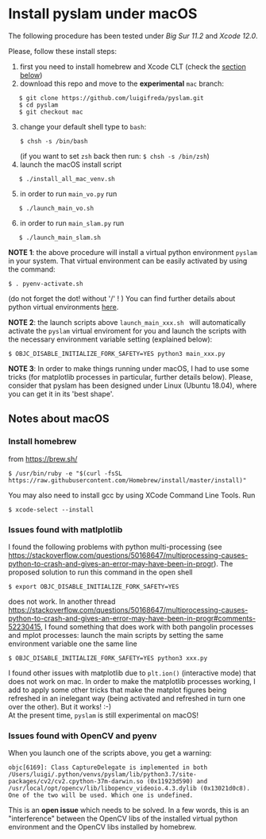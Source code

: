 
# Install pyslam under macOS 

The following procedure has been tested under *Big Sur 11.2* and *Xcode 12.0*.

Please, follow these install steps: 

1. first you need to install homebrew and Xcode CLT (check the [section below](#notes-about-macos))
2. download this repo and move to the **experimental** `mac` branch: 
```
   $ git clone https://github.com/luigifreda/pyslam.git 
   $ cd pyslam 
   $ git checkout mac 
```
3. change your default shell type to `bash`: 
   ```
   $ chsh -s /bin/bash 
   ```
   (if you want to set `zsh` back then run: `$ chsh -s /bin/zsh`)
4. launch the macOS install script
```
   $ ./install_all_mac_venv.sh
```
5. in order to run `main_vo.py` run 
```
   $ ./launch_main_vo.sh 
```
6. in order to run `main_slam.py` run 
```
   $ ./launch_main_slam.sh 
```

**NOTE 1**: the above procedure will install a virtual python environment `pyslam` in your system. That virtual environment can be easily activated by using the command: 
```
$ . pyenv-activate.sh 
```
(do not forget the dot! without '/' ! )
You can find further details about python virtual environments [here](./PYTHON-VIRTUAL-ENVS.md).

**NOTE 2**: the launch scripts above `launch_main_xxx.sh ` will automatically activate the `pyslam` virtual enviroment for you and launch the scripts with the necessary environment variable setting (explained below):
```
$ OBJC_DISABLE_INITIALIZE_FORK_SAFETY=YES python3 main_xxx.py
```

 **NOTE 3**: In order to make things running under macOS, I had to use some tricks (for matplotlib processes in particular, further details below). Please, consider that pyslam has been designed under Linux (Ubuntu 18.04), where you can get it in its 'best shape'. 

## Notes about macOS 

### Install homebrew

from https://brew.sh/
```
$ /usr/bin/ruby -e "$(curl -fsSL https://raw.githubusercontent.com/Homebrew/install/master/install)"
```

You may also need to install gcc by using XCode Command Line Tools. Run 
```
$ xcode-select --install
```


### Issues found with matlplotlib 

I found the following problems with python multi-processing (see https://stackoverflow.com/questions/50168647/multiprocessing-causes-python-to-crash-and-gives-an-error-may-have-been-in-progr). The proposed solution to run this command in the open shell 
```
$ export OBJC_DISABLE_INITIALIZE_FORK_SAFETY=YES  
```
does not work. In another thread https://stackoverflow.com/questions/50168647/multiprocessing-causes-python-to-crash-and-gives-an-error-may-have-been-in-progr#comments-52230415, I found something that does work with both pangolin processes and mplot processes: launch the main scripts by setting the same environment variable one the same line 
```
$ OBJC_DISABLE_INITIALIZE_FORK_SAFETY=YES python3 xxx.py
```

I found other issues with matplotlib due to `plt.ion()` (interactive mode) that does not work on mac. In order to make the matplotlib processes working, I add to apply some other tricks that make the matplot figures being refreshed in an inelegant way (being activated and refreshed in turn one over the other). But it works! :-)   
At the present time, `pyslam` is still experimental on macOS! 

### Issues found with OpenCV and pyenv 

When you launch one of the scripts above, you get a warning: 
```
objc[6169]: Class CaptureDelegate is implemented in both /Users/luigi/.python/venvs/pyslam/lib/python3.7/site-packages/cv2/cv2.cpython-37m-darwin.so (0x11923d590) and /usr/local/opt/opencv/lib/libopencv_videoio.4.3.dylib (0x13021d0c8). One of the two will be used. Which one is undefined.
```
This is an **open issue** which needs to be solved. In a few words, this is an "interference" between the OpenCV libs of the installed virtual python environment and the OpenCV libs installed by homebrew.  
